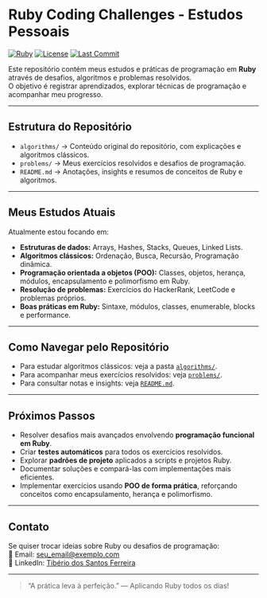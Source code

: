 # Ruby Coding Challenges - Estudos Pessoais

[![Ruby](https://img.shields.io/badge/Ruby-v3.2-red)](https://www.ruby-lang.org/)
[![License](https://img.shields.io/badge/License-MIT-green)](LICENSE)
[![Last Commit](https://img.shields.io/github/last-commit/tibas-ce/ruby_coding_challenges)](https://github.com/tibas-ce/ruby_coding_challenges/commits/main)

Este repositório contém meus estudos e práticas de programação em **Ruby** através de desafios, algoritmos e problemas resolvidos.  
O objetivo é registrar aprendizados, explorar técnicas de programação e acompanhar meu progresso.

---

## Estrutura do Repositório

- `algorithms/` → Conteúdo original do repositório, com explicações e algoritmos clássicos.  
- `problems/` → Meus exercícios resolvidos e desafios de programação.  
- `README.md` → Anotações, insights e resumos de conceitos de Ruby e algoritmos.

---

## Meus Estudos Atuais

Atualmente estou focando em:

- **Estruturas de dados:** Arrays, Hashes, Stacks, Queues, Linked Lists.  
- **Algoritmos clássicos:** Ordenação, Busca, Recursão, Programação dinâmica.
- **Programação orientada a objetos (POO):** Classes, objetos, herança, módulos, encapsulamento e polimorfismo em Ruby.  
- **Resolução de problemas:** Exercícios do HackerRank, LeetCode e problemas próprios.  
- **Boas práticas em Ruby:** Sintaxe, módulos, classes, enumerable, blocks e performance.

---

## Como Navegar pelo Repositório

- Para estudar algoritmos clássicos: veja a pasta [`algorithms/`](algorithms).  
- Para acompanhar meus exercícios resolvidos: veja [`problems/`](problems).  
- Para consultar notas e insights: veja [`README.md`](notas).

---

## Próximos Passos

- Resolver desafios mais avançados envolvendo **programação funcional em Ruby**.  
- Criar **testes automáticos** para todos os exercícios resolvidos.  
- Explorar **padrões de projeto** aplicados a scripts e projetos Ruby.  
- Documentar soluções e compará-las com implementações mais eficientes.
- Implementar exercícios usando **POO de forma prática**, reforçando conceitos como encapsulamento, herança e polimorfismo.

---

## Contato

Se quiser trocar ideias sobre Ruby ou desafios de programação:  
📧 Email: seu_email@exemplo.com  
💼 LinkedIn: [Tibério dos Santos Ferreira](https://www.linkedin.com/in/tiberio-ferreira/)  

---

> “A prática leva à perfeição.” — Aplicando Ruby todos os dias!
